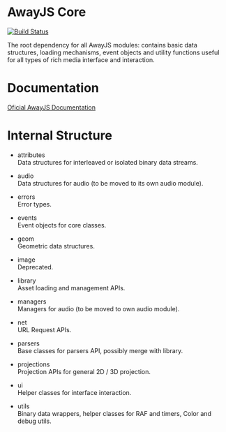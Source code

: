 # AwayJS Core
[![Build Status](https://travis-ci.org/awayjs/core.svg?branch=dev)](https://travis-ci.org/awayjs/core)

The root dependency for all AwayJS modules: contains basic data structures, loading mechanisms, 
event objects and utility functions useful for all types of rich media interface and interaction.

# Documentation

[Oficial AwayJS Documentation](awayjs.github.io/docs)

# Internal Structure

* attributes<br>
Data structures for interleaved or isolated binary data streams.

* audio<br>
Data structures for audio (to be moved to its own audio module).

* errors<br>
Error types.

* events<br>
Event objects for core classes.

* geom<br>
Geometric data structures.

* image<br>
Deprecated.

* library<br>
Asset loading and management APIs.

* managers<br>
Managers for audio (to be moved to own audio module).

* net<br>
URL Request APIs.

* parsers<br>
Base classes for parsers API, possibly merge with library.

* projections<br>
Projection APIs for general 2D / 3D projection.

* ui<br>
Helper classes for interface interaction.

* utils<br>
Binary data wrappers, helper classes for RAF and timers, Color and debug utils.